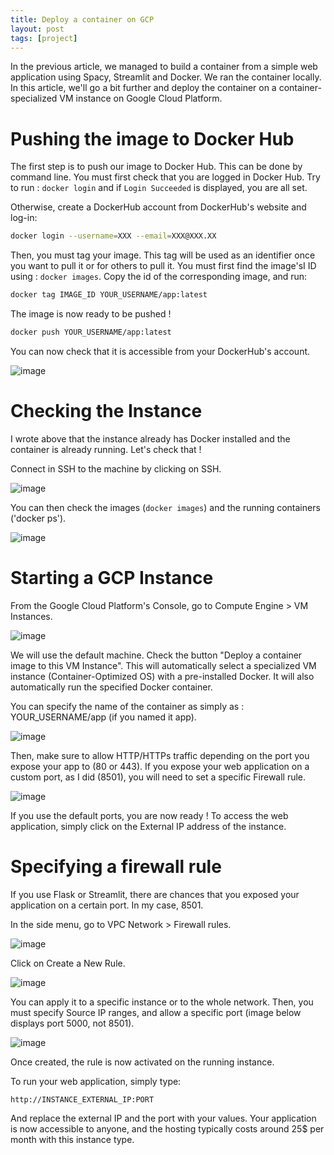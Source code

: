 ```yaml
---
title: Deploy a container on GCP
layout: post
tags: [project]
---
```


In the previous article, we managed to build a container from a simple web application using Spacy, Streamlit and Docker. We ran the container locally. In this article, we'll go a bit further and deploy the container on a container-specialized VM instance on Google Cloud Platform.

# Pushing the image to Docker Hub

The first step is to push our image to Docker Hub. This can be done by command line. You must first check that you are logged in Docker Hub. Try to run : `docker login` and if `Login Succeeded` is displayed, you are all set.

Otherwise, create a DockerHub account from DockerHub's website and log-in:

```bash
docker login --username=XXX --email=XXX@XXX.XX
```

Then, you must tag your image. This tag will be used as an identifier once you want to pull it or for others to pull it. You must first find the image'sI ID using : `docker images`. Copy the id of the corresponding image, and run:

```bash
docker tag IMAGE_ID YOUR_USERNAME/app:latest
```

The image is now ready to be pushed !

```bash
docker push YOUR_USERNAME/app:latest
```

You can now check that it is accessible from your DockerHub's account.

![image](https://maelfabien.github.io/assets/images/hub.png)

# Checking the Instance

I wrote above that the instance already has Docker installed and the container is already running. Let's check that !

Connect in SSH to the machine by clicking on SSH.

![image](https://maelfabien.github.io/assets/images/gcp_3.png)

You can then check the images (`docker images`) and the running containers ('docker ps').

![image](https://maelfabien.github.io/assets/images/gcp_4.png)

# Starting a GCP Instance

From the Google Cloud Platform's Console, go to Compute Engine > VM Instances. 

![image](https://maelfabien.github.io/assets/images/gcp_0.png)

We will use the default machine. Check the button "Deploy a container image to this VM Instance". This will automatically select a specialized VM instance (Container-Optimized OS) with a pre-installed Docker. It will also automatically run the specified Docker container.

You can specify the name of the container as simply as : YOUR_USERNAME/app (if you named it app).

![image](https://maelfabien.github.io/assets/images/gcp_1.png)

Then, make sure to allow HTTP/HTTPs traffic depending on the port you expose your app to (80 or 443). If you expose your web application on a custom port, as I did (8501), you will need to set a specific Firewall rule.

![image](https://maelfabien.github.io/assets/images/gcp_2.png)

If you use the default ports, you are now ready ! To access the web application, simply click on the External IP address of the instance.

# Specifying a firewall rule

If you use Flask or Streamlit, there are chances that you exposed your application on a certain port. In my case, 8501. 

In the side menu, go to VPC Network > Firewall rules. 

![image](https://maelfabien.github.io/assets/images/rule_0.png)

Click on Create a New Rule.

![image](https://maelfabien.github.io/assets/images/rule_1.png)

You can apply it to a specific instance or to the whole network. Then, you must specify Source IP ranges, and allow a specific port (image below displays port 5000, not 8501).

![image](https://maelfabien.github.io/assets/images/rule_2.png)

Once created, the rule is now activated on the running instance. 

To run your web application, simply type:

`http://INSTANCE_EXTERNAL_IP:PORT`

And replace the external IP and the port with your values. Your application is now accessible to anyone, and the hosting typically costs around 25$ per month with this instance type.
